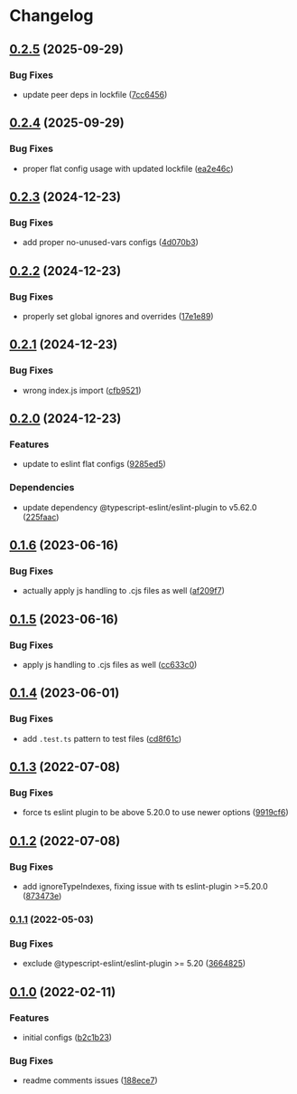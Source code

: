 # Changelog

## [0.2.5](https://github.com/V-ed/eslint-config/compare/eslint-config-v0.2.4...eslint-config-v0.2.5) (2025-09-29)


### Bug Fixes

* update peer deps in lockfile ([7cc6456](https://github.com/V-ed/eslint-config/commit/7cc64568ce0c818032050d5ca533d9d7b6f0a50f))

## [0.2.4](https://github.com/V-ed/eslint-config/compare/eslint-config-v0.2.3...eslint-config-v0.2.4) (2025-09-29)


### Bug Fixes

* proper flat config usage with updated lockfile ([ea2e46c](https://github.com/V-ed/eslint-config/commit/ea2e46cf448963622722076d6d7687b1000d2706))

## [0.2.3](https://github.com/V-ed/eslint-config/compare/eslint-config-v0.2.2...eslint-config-v0.2.3) (2024-12-23)


### Bug Fixes

* add proper no-unused-vars configs ([4d070b3](https://github.com/V-ed/eslint-config/commit/4d070b3284b77ebaeccf54dae9674a9a1263bc87))

## [0.2.2](https://github.com/V-ed/eslint-config/compare/eslint-config-v0.2.1...eslint-config-v0.2.2) (2024-12-23)


### Bug Fixes

* properly set global ignores and overrides ([17e1e89](https://github.com/V-ed/eslint-config/commit/17e1e89707377d90173ee6c78e3a4c2771c60884))

## [0.2.1](https://github.com/V-ed/eslint-config/compare/eslint-config-v0.2.0...eslint-config-v0.2.1) (2024-12-23)


### Bug Fixes

* wrong index.js import ([cfb9521](https://github.com/V-ed/eslint-config/commit/cfb9521fb5aa7183546519185291f761306b00bd))

## [0.2.0](https://github.com/V-ed/eslint-config/compare/eslint-config-v0.1.6...eslint-config-v0.2.0) (2024-12-23)


### Features

* update to eslint flat configs ([9285ed5](https://github.com/V-ed/eslint-config/commit/9285ed54b8032c86bb0888f0cff748479a94fc6c))


### Dependencies

* update dependency @typescript-eslint/eslint-plugin to v5.62.0 ([225faac](https://github.com/V-ed/eslint-config/commit/225faac3c5d36389e67d005a2f49e6bdbddf0a4a))

## [0.1.6](https://github.com/V-ed/eslint-config/compare/eslint-config-v0.1.5...eslint-config-v0.1.6) (2023-06-16)


### Bug Fixes

* actually apply js handling to .cjs files as well ([af209f7](https://github.com/V-ed/eslint-config/commit/af209f7ad8fe48c8c9fe4cf3814b5d516f1db2c9))

## [0.1.5](https://github.com/V-ed/eslint-config/compare/eslint-config-v0.1.4...eslint-config-v0.1.5) (2023-06-16)


### Bug Fixes

* apply js handling to .cjs files as well ([cc633c0](https://github.com/V-ed/eslint-config/commit/cc633c0cf29d4c96a2a444b69e9a3c4ea98868ad))

## [0.1.4](https://github.com/V-ed/eslint-config/compare/eslint-config-v0.1.3...eslint-config-v0.1.4) (2023-06-01)


### Bug Fixes

* add `.test.ts` pattern to test files ([cd8f61c](https://github.com/V-ed/eslint-config/commit/cd8f61cb1bb047d81155ca37306106d33a123c73))

## [0.1.3](https://github.com/V-ed/eslint-config/compare/eslint-config-v0.1.2...eslint-config-v0.1.3) (2022-07-08)


### Bug Fixes

* force ts eslint plugin to be above 5.20.0 to use newer options ([9919cf6](https://github.com/V-ed/eslint-config/commit/9919cf6699aae3e66fdc30ed3c537e30edeca55a))

## [0.1.2](https://github.com/V-ed/eslint-config/compare/eslint-config-v0.1.1...eslint-config-v0.1.2) (2022-07-08)


### Bug Fixes

* add ignoreTypeIndexes, fixing issue with ts eslint-plugin >=5.20.0 ([873473e](https://github.com/V-ed/eslint-config/commit/873473e8a9e295295c4146d69f41e930c11fc6bd))

### [0.1.1](https://github.com/V-ed/eslint-config/compare/eslint-config-v0.1.0...eslint-config-v0.1.1) (2022-05-03)


### Bug Fixes

* exclude @typescript-eslint/eslint-plugin >= 5.20 ([3664825](https://github.com/V-ed/eslint-config/commit/3664825e84ab0af2b4638f347121e845c9bccfbc))

## [0.1.0](https://github.com/V-ed/eslint-config/compare/eslint-config-v0.0.1...eslint-config-v0.1.0) (2022-02-11)


### Features

* initial configs ([b2c1b23](https://github.com/V-ed/eslint-config/commit/b2c1b23a9b7657362cbee7c7d5c3c7cbfa0f9901))


### Bug Fixes

* readme comments issues ([188ece7](https://github.com/V-ed/eslint-config/commit/188ece73c8b723853a95fa400b76c288b47f32ed))
